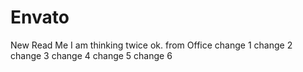 # Envato
New Read Me
I am thinking twice
ok.
from Office
change 1
change 2
change 3
change 4
change 5
change 6

